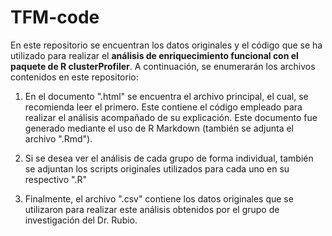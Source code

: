 # TFM-code

En este repositorio se encuentran los datos originales y el código que se ha utilizado para realizar el **análisis de enriquecimiento funcional con el paquete de R clusterProfiler**. A continuación, se enumerarán los archivos contenidos en este repositorio:

1) En el documento ".html" se encuentra el archivo principal, el cual, se recomienda leer el primero. Este contiene el código empleado para realizar el análisis acompañado de su explicación. Este documento fue generado mediante el uso de R Markdown (también se adjunta el archivo ".Rmd").

2) Si se desea ver el análisis de cada grupo de forma individual, también se adjuntan los scripts originales utilizados para cada uno en su respectivo ".R"

3) Finalmente, el archivo ".csv" contiene los datos originales que se utilizaron para realizar este análisis obtenidos por el grupo de investigación del Dr. Rubio.
